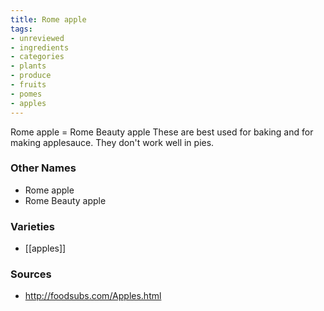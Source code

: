 ```yaml
---
title: Rome apple
tags:
- unreviewed
- ingredients
- categories
- plants
- produce
- fruits
- pomes
- apples
---
```

Rome apple = Rome Beauty apple These are best used for baking and for making applesauce. They don't work well in pies.

### Other Names

* Rome apple
* Rome Beauty apple

### Varieties

* [[apples]]

### Sources
* http://foodsubs.com/Apples.html
